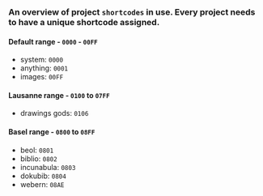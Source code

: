 ### An overview of project `shortcodes` in use. Every project needs to have a unique shortcode assigned.


#### Default range - `0000` - `00FF`

   - system: `0000`
   - anything: `0001`
   - images: `00FF`

   
#### Lausanne range - `0100` to `07FF`

   - drawings gods: `0106`


#### Basel range - `0800` to `08FF`
   - beol: `0801`
   - biblio: `0802`
   - incunabula: `0803`
   - dokubib: `0804`
   - webern: `08AE`
